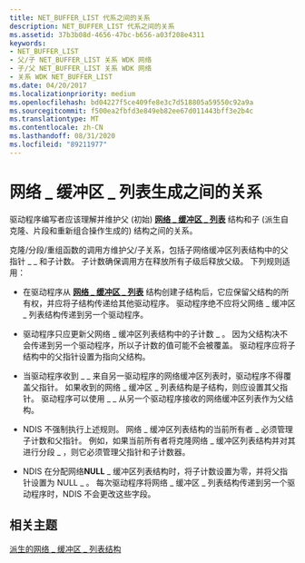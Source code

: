 ```yaml
---
title: NET_BUFFER_LIST 代系之间的关系
description: NET_BUFFER_LIST 代系之间的关系
ms.assetid: 37b3b08d-4656-47bc-b656-a03f208e4311
keywords:
- NET_BUFFER_LIST
- 父/子 NET_BUFFER_LIST 关系 WDK 网络
- 子/父 NET_BUFFER_LIST 关系 WDK 网络
- 关系 WDK NET_BUFFER_LIST
ms.date: 04/20/2017
ms.localizationpriority: medium
ms.openlocfilehash: bd04227f5ce409fe8e3c7d518805a59550c92a9a
ms.sourcegitcommit: f500ea2fbfd3e849eb82ee67d011443bff3e2b4c
ms.translationtype: MT
ms.contentlocale: zh-CN
ms.lasthandoff: 08/31/2020
ms.locfileid: "89211977"
---
```

# <a name="relationships-between-net_buffer_list-generations"></a>网络 \_ 缓冲区 \_ 列表生成之间的关系





驱动程序编写者应该理解并维护父 (初始) [**网络 \_ 缓冲区 \_ 列表**](/windows-hardware/drivers/ddi/ndis/ns-ndis-_net_buffer_list) 结构和子 (派生自克隆、片段和重新组合操作生成的) 结构之间的关系。

克隆/分段/重组函数的调用方维护父/子关系，包括子网络缓冲区列表结构中的父指针 \_ \_ 和子计数。 子计数确保调用方在释放所有子级后释放父级。 下列规则适用：

-   在驱动程序从 [**网络 \_ 缓冲区 \_ 列表**](/windows-hardware/drivers/ddi/ndis/ns-ndis-_net_buffer_list) 结构创建子结构后，它应保留父结构的所有权，并应将子结构传递给其他驱动程序。 驱动程序绝不应将父网络 \_ 缓冲区 \_ 列表结构传递到另一个驱动程序。

-   驱动程序只应更新父网络 \_ 缓冲区列表结构中的子计数 \_ 。 因为父结构决不会传递到另一个驱动程序，所以子计数的值可能不会被覆盖。 驱动程序应将子结构中的父指针设置为指向父结构。

-   当驱动程序收到 \_ \_ 来自另一驱动程序的网络缓冲区列表时，驱动程序不得覆盖父指针。 如果收到的网络 \_ 缓冲区 \_ 列表结构是子结构，则应设置其父指针。 驱动程序可以使用 \_ \_ 从另一个驱动程序接收的网络缓冲区列表作为父结构。

-   NDIS 不强制执行上述规则。 网络 \_ 缓冲区列表结构的当前所有者 \_ 必须管理子计数和父指针。 例如，如果当前所有者将克隆网络 \_ 缓冲区列表结构并对其进行分段 \_ ，则它必须管理父指针和子计数器。

-   NDIS 在分配网络**NULL** \_ 缓冲区列表结构时，将子计数设置为零，并将父指针设置为 NULL \_ 。 每次驱动程序将网络 \_ 缓冲区 \_ 列表结构传递到另一个驱动程序时，NDIS 不会更改这些字段。

## <a name="related-topics"></a>相关主题


[派生的网络 \_ 缓冲区 \_ 列表结构](derived-net-buffer-list-structures.md)

 

